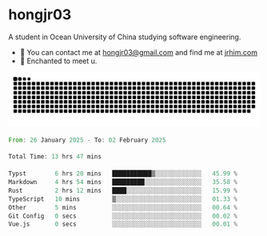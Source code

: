 # hongjr03

A student in Ocean University of China studying software engineering. 

- 📧 You can contact me at hongjr03@gmail.com and find me at [jrhim.com](https://jrhim.com/)
- 💜 Enchanted to meet u.

![snake_animation](https://raw.githubusercontent.com/hongjr03/hongjr03/output/github-contribution-grid-snake.svg)

<!--START_SECTION:waka-->

```rust
From: 26 January 2025 - To: 02 February 2025

Total Time: 13 hrs 47 mins

Typst        6 hrs 20 mins   ███████████▒░░░░░░░░░░░░░   45.99 %
Markdown     4 hrs 54 mins   █████████░░░░░░░░░░░░░░░░   35.58 %
Rust         2 hrs 12 mins   ████░░░░░░░░░░░░░░░░░░░░░   15.99 %
TypeScript   10 mins         ▒░░░░░░░░░░░░░░░░░░░░░░░░   01.33 %
Other        5 mins          ░░░░░░░░░░░░░░░░░░░░░░░░░   00.64 %
Git Config   0 secs          ░░░░░░░░░░░░░░░░░░░░░░░░░   00.02 %
Vue.js       0 secs          ░░░░░░░░░░░░░░░░░░░░░░░░░   00.01 %
```

<!--END_SECTION:waka-->
